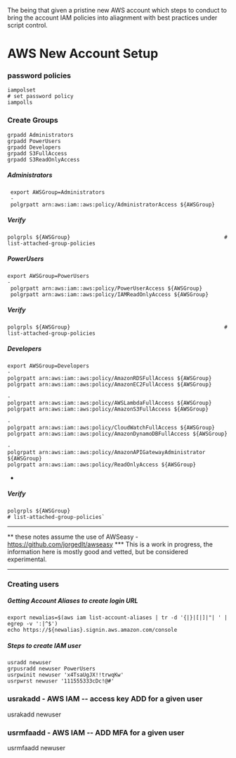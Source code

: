 The being that given a pristine new AWS account which steps to conduct to bring the account IAM policies into aliagnment with best practices under script control.

# AWS New Account Setup
 
### password policies
 
	iampolset                                                                 # set password policy
	iampolls
 
### Create Groups
 
	grpadd Administrators
	grpadd PowerUsers
	grpadd Developers
	grpadd S3FullAccess
	grpadd S3ReadOnlyAccess

##### Administrators
	 export AWSGroup=Administrators
	 -
	 polgrpatt arn:aws:iam::aws:policy/AdministratorAccess ${AWSGroup}
 
##### Verify
	polgrpls ${AWSGroup}                                                 # list-attached-group-policies


##### PowerUsers
	export AWSGroup=PowerUsers
	-
	 polgrpatt arn:aws:iam::aws:policy/PowerUserAccess ${AWSGroup}
	 polgrpatt arn:aws:iam::aws:policy/IAMReadOnlyAccess ${AWSGroup}

##### Verify
	polgrpls ${AWSGroup}                                                 # list-attached-group-policies

##### Developers
	export AWSGroup=Developers
	-
	polgrpatt arn:aws:iam::aws:policy/AmazonRDSFullAccess ${AWSGroup}
	polgrpatt arn:aws:iam::aws:policy/AmazonEC2FullAccess ${AWSGroup}
	
	-
	polgrpatt arn:aws:iam::aws:policy/AWSLambdaFullAccess ${AWSGroup}
	polgrpatt arn:aws:iam::aws:policy/AmazonS3FullAccess ${AWSGroup}
	
	-
	polgrpatt arn:aws:iam::aws:policy/CloudWatchFullAccess ${AWSGroup}
	polgrpatt arn:aws:iam::aws:policy/AmazonDynamoDBFullAccess ${AWSGroup}
	
	-
	polgrpatt arn:aws:iam::aws:policy/AmazonAPIGatewayAdministrator ${AWSGroup}
	polgrpatt arn:aws:iam::aws:policy/ReadOnlyAccess ${AWSGroup}

-
##### Verify
	polgrpls ${AWSGroup}                                                  # list-attached-group-policies`
 
----

** these notes assume the use of AWSeasy - https://github.com/jorgedlt/awseasy
*** This is a work in progress, the information here is mostly good and vetted, but be considered experimental.

----

### Creating users

##### Getting Account Aliases to create login URL
	export newalias=$(aws iam list-account-aliases | tr -d '{|}|[|]|"| ' | egrep -v ':|^$')
	echo https://${newalias}.signin.aws.amazon.com/console

##### Steps to create IAM user
	usradd newuser
	grpusradd newuser PowerUsers
	usrpwinit newuser 'x4TsaUgJX!!trwqKw' 
	usrpwrst newuser '111555333cDc!@#'
	
###  usrakadd - AWS IAM -- access key ADD for a given user

  usrakadd newuser

###   usrmfaadd - AWS IAM -- ADD MFA for a given user

  usrmfaadd newuser
  
#
